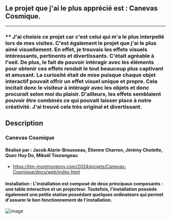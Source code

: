 ## **Le projet que j'ai le plus apprécié est : Canevas Cosmique.**

__________
### ** J'ai choisis ce projet car c'est celui qui m'a le plus interpellé lors de mes visites. C'est également le projet que j'ai le plus aimé visuellement. En effet, je trouvais les effets visuels intéressants, pertinents et divertissants. C'était agréable à l'oeil. De plus, le fait de pouvoir intéragir avec les éléments pour obtenir ces effets rendait le tout beaucoup plus captivant et amusant. La curiosité était de mise puisque chaque objet interactif pouvait offrir un effet visuel unique et propre. Cela incitait donc le visiteur à intéragir avec les objets et donc procurait selon moi du plaisir. D'ailleurs, les effets semblaient pouvoir être combinés ce qui pouvait laisser place à notre créativité. J'ai trouvé cela très original et divertissant.  



## **Description**

### **Canevas Cosmique**
#### **Réalisé par : Jacob Alarie-Brousseau, Étienne Charron, Jérémy Cholette, Quoc Huy Do, Mikaël Tourangeau**
 - https://tim-montmorency.com/2024/projets/Canevas-Cosmique/docs/web/index.html
#### **Installation : L'installation est composé de deux principaux composants : une table interactive et un projecteur. Toutefois, l'installation possède également une petite station possédant quelques ordinateurs qui permet d'assurer le bon fonctionnement de l'installation.**
![image](https://github.com/JoCrevier/H24_V11_inspiration_Crevier/assets/112189750/1daa0c6e-ad56-4616-9d15-88137581eeda)

